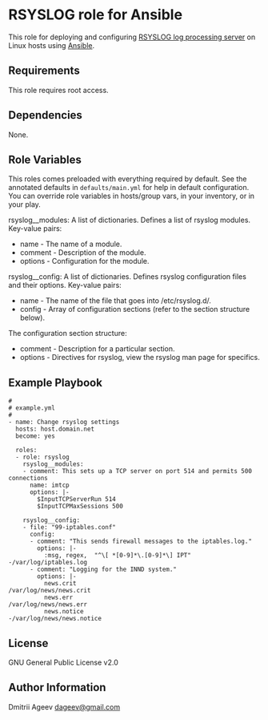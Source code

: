 RSYSLOG role for Ansible
========================

This role for deploying and configuring [RSYSLOG log processing server](http://www.rsyslog.com/) on Linux hosts using [Ansible](http://www.ansibleworks.com/).

Requirements
------------

This role requires root access.

Dependencies
------------

None.

Role Variables
--------------

This roles comes preloaded with everything required by default. See the annotated defaults in `defaults/main.yml` for help in default configuration. You can override role variables in hosts/group vars, in your inventory, or in your play.

rsyslog__modules: A list of dictionaries. Defines a list of rsyslog modules.
Key-value pairs:
 * name    - The name of a module.
 * comment - Description of the module.
 * options - Configuration for the module.

rsyslog__config: A list of dictionaries. Defines rsyslog configuration files and their options.
Key-value pairs:
 * name    - The name of the file that goes into /etc/rsyslog.d/.
 * config  - Array of configuration sections (refer to the section structure below).

The configuration section structure:
 * comment  - Description for a particular section.
 * options  - Directives for rsyslog, view the rsyslog man page for specifics.

Example Playbook
----------------

```
#
# example.yml
#
- name: Change rsyslog settings
  hosts: host.domain.net
  become: yes

  roles:
  - role: rsyslog
    rsyslog__modules:
    - comment: This sets up a TCP server on port 514 and permits 500 connections
      name: imtcp
      options: |-
        $InputTCPServerRun 514
        $InputTCPMaxSessions 500

    rsyslog__config:
    - file: "99-iptables.conf"
      config:
      - comment: "This sends firewall messages to the iptables.log."
        options: |-
          :msg, regex,  "^\[ *[0-9]*\.[0-9]*\] IPT"  -/var/log/iptables.log
      - comment: "Logging for the INND system."
        options: |-
          news.crit                                   /var/log/news/news.crit
          news.err                                    /var/log/news/news.err
          news.notice                                -/var/log/news/news.notice
```

License
-------

GNU General Public License v2.0

Author Information
------------------

Dmitrii Ageev <dageev@gmail.com>

